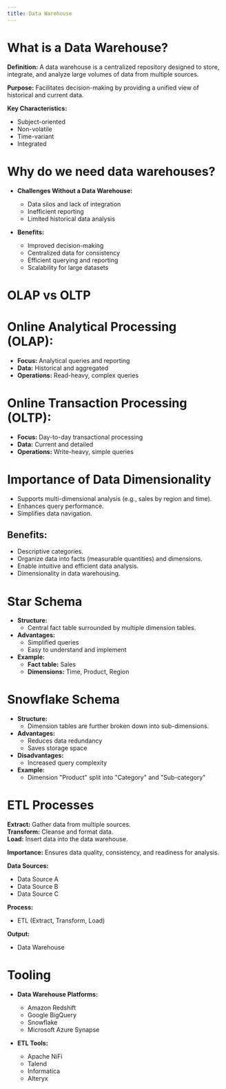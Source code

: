 ```yaml
---
title: Data Warehouse
---
```


# What is a Data Warehouse?

**Definition:** A data warehouse is a centralized repository designed to store, integrate, and analyze large volumes of data from multiple sources.

**Purpose:** Facilitates decision-making by providing a unified view of historical and current data.

**Key Characteristics:**
- Subject-oriented
- Non-volatile
- Time-variant
- Integrated

# Why do we need data warehouses?

- **Challenges Without a Data Warehouse:**
  - Data silos and lack of integration
  - Inefficient reporting
  - Limited historical data analysis

- **Benefits:**
  - Improved decision-making
  - Centralized data for consistency
  - Efficient querying and reporting
  - Scalability for large datasets

# OLAP vs OLTP

# Online Analytical Processing (OLAP):
- **Focus:** Analytical queries and reporting  
- **Data:** Historical and aggregated  
- **Operations:** Read-heavy, complex queries
# Online Transaction Processing (OLTP):
- **Focus:** Day-to-day transactional processing
- **Data:** Current and detailed
- **Operations:** Write-heavy, simple queries
# Importance of Data Dimensionality
- Supports multi-dimensional analysis (e.g., sales by region and time).
- Enhances query performance.
- Simplifies data navigation.
## Benefits:
- Descriptive categories.
- Organize data into facts (measurable quantities) and dimensions.
- Enable intuitive and efficient data analysis.
- Dimensionality in data warehousing.
# Star Schema
- **Structure:**
  - Central fact table surrounded by multiple dimension tables.
- **Advantages:**
  - Simplified queries
  - Easy to understand and implement
- **Example:**
  - **Fact table:** Sales
  - **Dimensions:** Time, Product, Region

# Snowflake Schema
- **Structure:**
  - Dimension tables are further broken down into sub-dimensions.
- **Advantages:**
  - Reduces data redundancy
  - Saves storage space
- **Disadvantages:**
  - Increased query complexity
- **Example:**
  - Dimension "Product" split into "Category" and "Sub-category"

# ETL Processes
**Extract:** Gather data from multiple sources.  
**Transform:** Cleanse and format data.  
**Load:** Insert data into the data warehouse.  

**Importance:** Ensures data quality, consistency, and readiness for analysis.

**Data Sources:**
- Data Source A
- Data Source B
- Data Source C

**Process:**
- ETL (Extract, Transform, Load)

**Output:**
- Data Warehouse

# Tooling
- **Data Warehouse Platforms:**
  - Amazon Redshift
  - Google BigQuery
  - Snowflake
  - Microsoft Azure Synapse

- **ETL Tools:**
  - Apache NiFi
  - Talend
  - Informatica
  - Alteryx